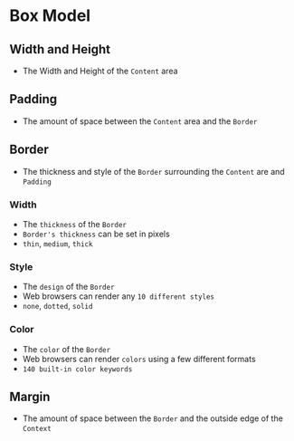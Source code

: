 # Box Model

## Width and Height

- The Width and Height of the `Content` area


## Padding

- The amount of space between the `Content` area and the `Border`


## Border

- The thickness and style of the `Border` surrounding the `Content` are and `Padding`

### Width

- The `thickness` of the `Border`
- `Border's thickness` can be set in pixels
- `thin`, `medium`, `thick`

### Style

- The `design` of the `Border`
- Web browsers can render any `10 different styles`
- `none`, `dotted`, `solid`

### Color

- The `color` of the `Border`
- Web browsers can render `colors` using a few different formats
- `140 built-in color keywords`


## Margin

- The amount of space between the `Border` and the outside edge of the `Context`
